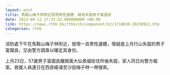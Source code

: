 ```yaml
---
layout: post
title: 馬鞍山梅子林附近發現男性遺體　疑為失蹤男子甯國良
date: 2023-09-12 17:33:53.000000000 +08:00
link: https://news.rthk.hk/rthk/ch/component/k2/1718010-20230912.htm
categories: rthk
---
```


消防處下午在馬鞍山梅子林附近，發現一具男性遺體，懷疑是上月行山失蹤的男子甯國良，交由警方調查以確定其身份。

上月23日，57歲男子甯國良離開黃大仙景福街住所後失蹤，家人同日向警方報案。救援人員連日在西貢蠔涌至沙田梅子林一帶搜索。
